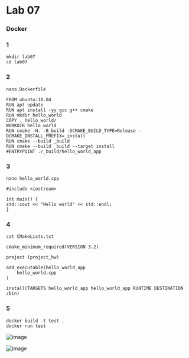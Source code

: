 # Lab 07
### Docker
### 1 
```
mkdir lab07
cd lab07
```
### 2 
```
nano Dockerfile

FROM ubuntu:18.04 
RUN apt update 
RUN apt install -yy gcc g++ cmake 
RUN mkdir hello_world 
COPY . hello_world/ 
WORKDIR hello_world 
RUN cmake -H. -B_build -DCMAKE_BUILD_TYPE=Release -DCMAKE_INSTALL_PREFIX=_install 
RUN cmake --build _build 
RUN cmake --build _build --target install 
#ENTRYPOINT ./_build/hello_world_app 
```
### 3
```
nano hello_world.cpp

#include <iostream> 
 
int main() { 
std::cout << "Hello world" << std::endl; 
}
```
### 4
```
cat CMakeLists.txt

cmake_minimum_required(VERSION 3.2) 
 
project (project_hw) 
 
add_executable(hello_world_app 
    hello_world.cpp 
) 
 
install(TARGETS hello_world_app hello_world_app RUNTIME DESTINATION /bin)
```
### 5
```
docker build -t test .
docker run test
```
![image](https://user-images.githubusercontent.com/109910115/234849532-a1af6c46-7027-410b-b395-6770c272cab7.png)

![image](https://user-images.githubusercontent.com/109910115/234849639-754aa5d7-f414-4380-8fe0-edf1bda5a461.png)
